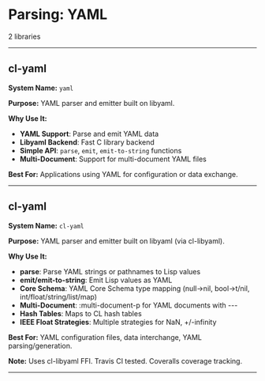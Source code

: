# Parsing: YAML

2 libraries

---

## cl-yaml

**System Name:** `yaml`

**Purpose:** YAML parser and emitter built on libyaml.

**Why Use It:**
- **YAML Support**: Parse and emit YAML data
- **Libyaml Backend**: Fast C library backend
- **Simple API**: `parse`, `emit`, `emit-to-string` functions
- **Multi-Document**: Support for multi-document YAML files

**Best For:** Applications using YAML for configuration or data exchange.

---


## cl-yaml

**System Name:** `cl-yaml`

**Purpose:** YAML parser and emitter built on libyaml (via cl-libyaml).

**Why Use It:**
- **parse**: Parse YAML strings or pathnames to Lisp values
- **emit/emit-to-string**: Emit Lisp values as YAML
- **Core Schema**: YAML Core Schema type mapping (null→nil, bool→t/nil, int/float/string/list/map)
- **Multi-Document**: :multi-document-p for YAML documents with ---
- **Hash Tables**: Maps to CL hash tables
- **IEEE Float Strategies**: Multiple strategies for NaN, +/-infinity

**Best For:** YAML configuration files, data interchange, YAML parsing/generation.

**Note:** Uses cl-libyaml FFI. Travis CI tested. Coveralls coverage tracking.

---



